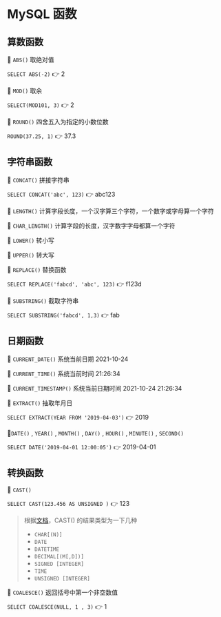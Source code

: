 # MySQL 函数

## 算数函数

📝 `ABS()` 取绝对值

`SELECT ABS(-2)` 👉 2

📝 `MOD()` 取余

`SELECT(MOD101, 3)` 👉 2

📝 `ROUND()` 四舍五入为指定的小数位数

`ROUND(37.25, 1)` 👉 37.3

## 字符串函数

📝 `CONCAT()` 拼接字符串

`SELECT CONCAT('abc', 123)` 👉 abc123

📝 `LENGTH()` 计算字段长度，一个汉字算三个字符，一个数字或字母算一个字符

📝 `CHAR_LENGTH()` 计算字段的长度，汉字数字字母都算一个字符

📝 `LOWER()` 转小写

📝 `UPPER()` 转大写

📝 `REPLACE()` 替换函数

`SELECT REPLACE('fabcd', 'abc', 123)` 👉 f123d

📝 `SUBSTRING()` 截取字符串

`SELECT SUBSTRING('fabcd', 1,3)` 👉 fab

## 日期函数

📝 `CURRENT_DATE()` 系统当前日期 2021-10-24

📝 `CURRENT_TIME()` 系统当前时间 21:26:34

📝 `CURRENT_TIMESTAMP()` 系统当前日期时间 2021-10-24 21:26:34

📝 `EXTRACT()` 抽取年月日

`SELECT EXTRACT(YEAR FROM '2019-04-03')` 👉 2019

📝`DATE()` , `YEAR()` , `MONTH()` , `DAY()` , `HOUR()` , `MINUTE()` , `SECOND()`

`SELECT DATE('2019-04-01 12:00:05')` 👉 2019-04-01

## 转换函数

📝 `CAST()`

`SELECT CAST(123.456 AS UNSIGNED )` 👉 123

> 根据[文档](https://dev.mysql.com/doc/refman/8.0/en/cast-functions.html#function_cast)，CAST() 的结果类型为一下几种
> 
> -   `CHAR[(N)]`
> -   `DATE`
> -   `DATETIME`
> -   `DECIMAL[(M[,D])]`
> -   `SIGNED [INTEGER]`
> -   `TIME`
> -   `UNSIGNED [INTEGER]`

📝 `COALESCE()` 返回括号中第一个非空数值

`SELECT COALESCE(NULL, 1 , 3)` 👉 1